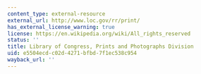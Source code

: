 ```yaml
---
content_type: external-resource
external_url: http://www.loc.gov/rr/print/
has_external_license_warning: true
license: https://en.wikipedia.org/wiki/All_rights_reserved
status: ''
title: Library of Congress, Prints and Photographs Division
uid: e5504ecd-c02d-4271-bfbd-7f1ec538c954
wayback_url: ''
---
```

